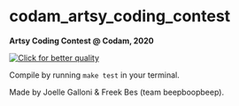 # codam_artsy_coding_contest
**Artsy Coding Contest @ Codam, 2020**

[![Click for better quality](https://github.com/FreekBes/codam_artsy_coding_contest/raw/master/preview.gif)](https://www.youtube.com/watch?v=J0kahNeqJyI)

Compile by running `make test` in your terminal.

Made by Joelle Galloni & Freek Bes (team beepboopbeep).
